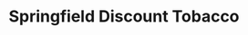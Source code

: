 ---
title: "Springfield Discount Tobacco"
url: /springfield/springfield-discount-tobacco/
shop: Tabak
---